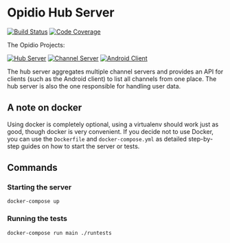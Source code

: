 # Opidio Hub Server
[![Build Status](https://img.shields.io/circleci/project/opidio/hub-server.svg?style=flat-square)](https://circleci.com/gh/opidio/hub-server)
[![Code Coverage](https://img.shields.io/coveralls/opidio/hub-server.svg?style=flat-square)](https://coveralls.io/r/opidio/hub-server)

The Opidio Projects:

[![Hub Server](https://img.shields.io/badge/opidio-hub--server-blue.svg?style=flat-square)](https://github.com/opidio/hub-server)
[![Channel Server](https://img.shields.io/badge/opidio-channel--server-lightgray.svg?style=flat-square)](https://github.com/opidio/channel-server)
[![Android Client](https://img.shields.io/badge/opidio-android--client-lightgray.svg?style=flat-square)](https://github.com/opidio/android-client)

The hub server aggregates multiple channel servers and provides an API for clients
(such as the Android client) to list all channels from one place. The hub server
is also the one responsible for handling user data.

## A note on docker

Using docker is completely optional, using a virtualenv should
work just as good, though docker is very convenient. If you
decide not to use Docker, you can use the `Dockerfile` and
`docker-compose.yml` as detailed step-by-step guides on how
to start the server or tests.

## Commands

### Starting the server

    docker-compose up

### Running the tests

    docker-compose run main ./runtests